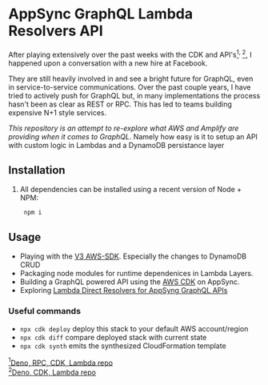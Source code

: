 # AppSync GraphQL Lambda Resolvers API

After playing extensively over the past
weeks with the CDK and API's<a href="#note1" id="note1ref"><sup>1</sup></a><sup>, </sup><a href="#note2" id="note2ref"><sup>2</sup></a>,
I happened upon a conversation with a new hire at Facebook.

They are still heavily involved in and see a bright future for GraphQL,
even in service-to-service communications.
Over the past couple years,
I have tried to actively push for GraphQL but,
in many implementations the process hasn't been as clear as REST or RPC.
This has led to teams building expensive N+1 style services.

_This repository is an attempt to re-explore what AWS and Amplify are providing when it comes to GraphQL_.
Namely how easy is it to setup an API with custom logic in Lambdas and a DynamoDB persistance layer

## Installation

1. All dependencies can be installed using a recent version of Node + NPM:

        npm i

## Usage

* Playing with the [V3 AWS-SDK][sdk].
  Especially the changes to DynamoDB CRUD
* Packaging node modules for runtime dependenices in Lambda Layers.
* Building a GraphQL powered API using the [AWS CDK][cdk] on AppSync.
* Exploring [Lambda Direct Resolvers for AppSyng GraphQL APIs][api]

### Useful commands

* `npx cdk deploy`      deploy this stack to your default AWS account/region
* `npx cdk diff`        compare deployed stack with current state
* `npx cdk synth`       emits the synthesized CloudFormation template

<a id="note1" href="#note1ref"><sup>1</sup></a>[Deno, RPC, CDK, Lambda repo][rpc]</br>
<a id="note2" href="#note2ref"><sup>2</sup></a>[Deno, CDK, Lambda repo][deno]

 [sdk]: https://github.com/aws/aws-sdk-js-v3
 [cdk]: https://aws.amazon.com/cdk/
 [api]: https://aws.amazon.com/about-aws/whats-new/2020/08/aws-appsync-releases-direct-lambda-resolvers-for-graphql-apis/
 [rpc]: https://www.google.com
 [deno]: https://github.com/braidn/deno-lambda-namer
